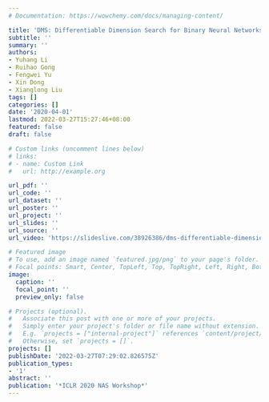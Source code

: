 ```yaml
---
# Documentation: https://wowchemy.com/docs/managing-content/

title: 'DMS: Differentiable Dimension Search for Binary Neural Networks'
subtitle: ''
summary: ''
authors:
- Yuhang Li
- Ruihao Gong
- Fengwei Yu
- Xin Dong
- Xianglong Liu
tags: []
categories: []
date: '2020-04-01'
lastmod: 2022-03-27T15:27:46+08:00
featured: false
draft: false

# Custom links (uncomment lines below)
# links:
# - name: Custom Link
#   url: http://example.org

url_pdf: ''
url_code: ''
url_dataset: ''
url_poster: ''
url_project: ''
url_slides: ''
url_source: ''
url_video: 'https://slideslive.com/38926386/dms-differentiable-dimension-search-for-binary-neural-networks'

# Featured image
# To use, add an image named `featured.jpg/png` to your page's folder.
# Focal points: Smart, Center, TopLeft, Top, TopRight, Left, Right, BottomLeft, Bottom, BottomRight.
image:
  caption: ''
  focal_point: ''
  preview_only: false

# Projects (optional).
#   Associate this post with one or more of your projects.
#   Simply enter your project's folder or file name without extension.
#   E.g. `projects = ["internal-project"]` references `content/project/deep-learning/index.md`.
#   Otherwise, set `projects = []`.
projects: []
publishDate: '2022-03-27T07:29:02.826575Z'
publication_types:
- '1'
abstract: ''
publication: '*ICLR 2020 NAS Workshop*'
---
```

